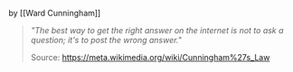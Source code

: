by [[Ward Cunningham]]

> _"The best way to get the right answer on the internet is not to ask a question; it's to post the wrong answer."_
> 
> Source: https://meta.wikimedia.org/wiki/Cunningham%27s_Law
